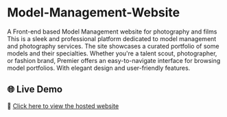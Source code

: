 # Model-Management-Website
A Front-end based Model Management website for photography and films
This is a sleek and professional platform dedicated to model management and photography services. The site showcases a curated portfolio of some models and their specialties. Whether you're a talent scout, photographer, or fashion brand, Premier offers an easy-to-navigate interface for browsing model portfolios. With elegant design and user-friendly features.

## 🌐 Live Demo
🔗 [Click here to view the hosted website](https://bhavanareddy1584.github.io/Model-Management-Website/)
